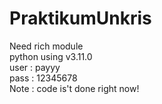 # PraktikumUnkris

Need rich module <br/>
python using v3.11.0 <br/>
user : payyy <br/>
pass : 12345678 <br/>
Note : code is't done right now! <br/>

